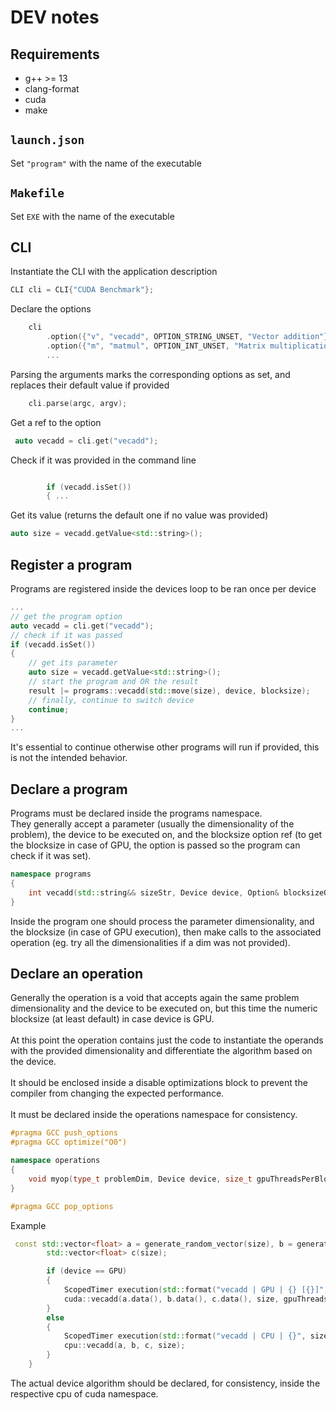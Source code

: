 # DEV notes

## Requirements

- g++ >= 13
- clang-format
- cuda
- make

## `launch.json`

Set `"program"` with the name of the executable

## `Makefile`

Set `EXE` with the name of the executable

## CLI

Instantiate the CLI with the application description

```c++
CLI cli = CLI{"CUDA Benchmark"};
```

Declare the options

```c++
    cli
        .option({"v", "vecadd", OPTION_STRING_UNSET, "Vector addition"})
        .option({"m", "matmul", OPTION_INT_UNSET, "Matrix multiplication"})
        ...
```

Parsing the arguments marks the corresponding options as set, and replaces their default value if provided

```c++
    cli.parse(argc, argv);
```

Get a ref to the option

```c++
 auto vecadd = cli.get("vecadd");
```

Check if it was provided in the command line

```c++

        if (vecadd.isSet())
        { ...
```

Get its value (returns the default one if no value was provided)

```c++
auto size = vecadd.getValue<std::string>();
```

## Register a program

Programs are registered inside the devices loop to be ran once per device

```c++
...
// get the program option
auto vecadd = cli.get("vecadd");
// check if it was passed
if (vecadd.isSet())
{
    // get its parameter
    auto size = vecadd.getValue<std::string>();
    // start the program and OR the result
    result |= programs::vecadd(std::move(size), device, blocksize);
    // finally, continue to switch device
    continue;
}
...
```

It's essential to continue otherwise other programs will run if provided, this is not the intended behavior.

## Declare a program

Programs must be declared inside the programs namespace.
\
They generally accept a parameter (usually the dimensionality of the problem), the device to be executed on, and the blocksize option ref (to get the blocksize in case of GPU, the option is passed so the program can check if it was set).

```c++
namespace programs
{
    int vecadd(std::string&& sizeStr, Device device, Option& blocksizeOpt);
}
```

Inside the program one should process the parameter dimensionality, and the blocksize (in case of GPU execution), then make calls to the associated operation (eg. try all the dimensionalities if a dim was not provided).

## Declare an operation

Generally the operation is a void that accepts again the same problem dimensionality and the device to be executed on, but this time the numeric blocksize (at least default) in case device is GPU.
\
\
At this point the operation contains just the code to instantiate the operands with the provided dimensionality and differentiate the algorithm based on the device.
\
\
It should be enclosed inside a disable optimizations block to prevent the compiler from changing the expected performance.
\
\
It must be declared inside the operations namespace for consistency.

```c++
#pragma GCC push_options
#pragma GCC optimize("O0")

namespace operations
{
    void myop(type_t problemDim, Device device, size_t gpuThreadsPerBlock);
}

#pragma GCC pop_options
```

Example

```c++
 const std::vector<float> a = generate_random_vector(size), b = generate_random_vector(size);
        std::vector<float> c(size);

        if (device == GPU)
        {
            ScopedTimer execution(std::format("vecadd | GPU | {} [{}]", size, gpuThreadsPerBlock), PRE);
            cuda::vecadd(a.data(), b.data(), c.data(), size, gpuThreadsPerBlock);
        }
        else
        {
            ScopedTimer execution(std::format("vecadd | CPU | {}", size), PRE);
            cpu::vecadd(a, b, c, size);
        }
    }
```

The actual device algorithm should be declared, for consistency, inside the respective cpu of cuda namespace.